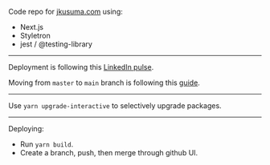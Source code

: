 Code repo for [jkusuma.com](https://jkusuma.com) using:
* Next.js
* Styletron
* jest / @testing-library

---

Deployment is following this [LinkedIn pulse](https://www.linkedin.com/pulse/deploy-nextjs-app-github-pages-federico-antu%C3%B1a).

Moving from `master` to `main` branch is following this [guide](https://pythonforundergradengineers.com/how-to-change-a-github-repo-from-master-to-main.html).

---

Use `yarn upgrade-interactive` to selectively upgrade packages.

---

Deploying:

* Run `yarn build`.
* Create a branch, push, then merge through github UI.

